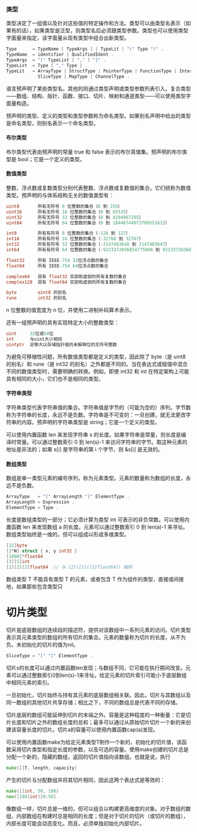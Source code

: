 ### 类型

类型决定了一组值以及针对这些值的特定操作和方法。类型可以由类型名表示（如果有的话），如果类型是泛型，则类型名后必须跟类型参数。类型也可以使用类型字面量来指定，该字面量从现有类型中组合出新类型。

```go
Type      = TypeName [ TypeArgs ] | TypeLit | "(" Type ")" .
TypeName  = identifier | QualifiedIdent .
TypeArgs  = "[" TypeList [ "," ] "]" .
TypeList  = Type { "," Type } .
TypeLit   = ArrayType | StructType | PointerType | FunctionType | InterfaceType |
            SliceType | MapType | ChannelType .
```

语言预声明了某些类型名。其他的则通过类型声明或类型参数列表引入。复合类型——数组、结构、指针、函数、接口、切片、映射和通道类型——可以使用类型字面量构造。

预声明的类型、定义的类型和类型参数称为命名类型。如果别名声明中给出的类型是命名类型，则别名表示一个命名类型。

#### 布尔类型

布尔类型代表由预声明的常量 true 和 false 表示的布尔真值集。预声明的布尔类型是 bool；它是一个定义的类型。

#### 数值类型

整数、浮点数或复数类型分别代表整数、浮点数或复数值的集合。它们统称为数值类型。预声明的与体系结构无关的数值类型有：

```go
uint8       所有无符号 8 位整数的集合（0 到 255）
uint16      所有无符号 16 位整数的集合（0 到 65535）
uint32      所有无符号 32 位整数的集合（0 到 4294967295）
uint64      所有无符号 64 位整数的集合（0 到 18446744073709551615）

int8        所有有符号 8 位整数的集合（-128 到 127）
int16       所有有符号 16 位整数的集合（-32768 到 32767）
int32       所有有符号 32 位整数的集合（-2147483648 到 2147483647）
int64       所有有符号 64 位整数的集合（-9223372036854775808 到 9223372036854775807）

float32     所有 IEEE-754 32位浮点数的集合
float64     所有 IEEE-754 64位浮点数的集合

complex64   具有 float32 实部和虚部的所有复数的集合
complex128  具有 float64 实部和虚部的所有复数的集合

byte        uint8 的别名
rune        int32 的别名
```

n 位整数的值宽度为 n 位，并使用二进制补码算术表示。

还有一组预声明的具有实现特定大小的整数类型：

```go
uint     32位或64位
int      与uint大小相同
uintptr  足够大以存储指针值的未解释位的无符号整数
```

为避免可移植性问题，所有数值类型都是定义的类型，因此除了 byte（是 uint8 的别名）和 rune（是 int32 的别名）之外都是不同的。当在表达式或赋值中混合不同的数值类型时，需要明确的转换。例如，即使 int32 和 int 在特定架构上可能具有相同的大小，它们也不是相同的类型。

#### 字符串类型

字符串类型代表字符串值的集合。字符串值是字节的（可能为空的）序列。字节数称为字符串的长度，永远不是负数。字符串是不可变的：一旦创建，就无法更改字符串的内容。预声明的字符串类型是 string；它是一个定义的类型。

可以使用内置函数 len 来发现字符串 s 的长度。如果字符串是常量，则长度是编译时常量。可以通过整数索引 0 到 len(s)-1 来访问字符串的字节。取这种元素的地址是非法的；如果 s[i] 是字符串的第 i 个字节，则 &s[i] 是无效的。

#### 数组类型

数组是单一类型元素的编号序列，称为元素类型。元素的数量称为数组的长度，永远不是负数。

```go
ArrayType   = "[" ArrayLength "]" ElementType .
ArrayLength = Expression .
ElementType = Type .
```

长度是数组类型的一部分；它必须计算为类型 int 可表示的非负常数。可以使用内置函数 len 来发现数组 a 的长度。元素可以通过整数索引 0 到 len(a)-1 来寻址。数组类型始终是一维的，但可以组成以形成多维类型。

```go
[32]byte
[2*N] struct { x, y int32 }
[1000]*float64
[3][5]int
[2][2][2]float64  // 与 [2]([2]([2]float64)) 相同
```

数组类型 T 不能具有类型 T 的元素，或者包含 T 作为组件的类型，直接或间接地，如果那些包含类型只


# 切片类型

切片是底层数组的连续段的描述符，提供对该数组中一系列元素的访问。切片类型表示其元素类型的数组的所有切片的集合。元素的数量称为切片的长度，从不为负。未初始化的切片的值为nil。

```go
SliceType = "[" "]" ElementType .
```

切片s的长度可以通过内置函数len发现；与数组不同，它可能在执行期间改变。元素可以通过整数索引0到len(s)-1来寻址。给定元素的切片索引可能小于底层数组中相同元素的索引。

一旦初始化，切片始终与持有其元素的底层数组相关联。因此，切片与其数组以及同一数组的其他切片共享存储；相比之下，不同的数组总是代表不同的存储。

切片底层的数组可能延伸到切片的末端之外。容量是这种程度的一种衡量：它是切片长度和切片之外的数组长度的总和；最多可以通过从原始切片切片一个新的来创建该容量长度的切片。切片a的容量可以使用内置函数cap(a)发现。

可以使用内置函数make为给定元素类型T制作一个新的，初始化的切片值，该函数采用切片类型和指定长度的参数，以及可选的容量。使用make创建的切片总是分配一个新的，隐藏的数组，返回的切片值指向该数组。也就是说，执行

```go 
make([]T, length, capacity)
```

产生的切片与分配数组并将其切片相同，因此这两个表达式是等效的：

```go
make([]int, 50, 100)
new([100]int)[0:50]
```

像数组一样，切片总是一维的，但可以组合以构建更高维度的对象。对于数组的数组，内部数组在构建时总是相同的长度；但是对于切片的切片（或切片的数组），内部长度可能会动态变化。而且，必须单独初始化内部切片。